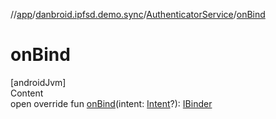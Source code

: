 //[app](../../index.md)/[danbroid.ipfsd.demo.sync](../index.md)/[AuthenticatorService](index.md)/[onBind](on-bind.md)



# onBind  
[androidJvm]  
Content  
open override fun [onBind](on-bind.md)(intent: [Intent](https://developer.android.com/reference/kotlin/android/content/Intent.html)?): [IBinder](https://developer.android.com/reference/kotlin/android/os/IBinder.html)  



